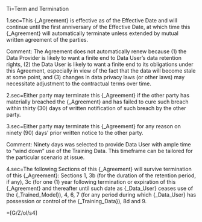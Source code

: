 Ti=Term and Termination

1.sec=This {_Agreement} is effective as of the Effective Date and will continue until the first anniversary of the Effective Date, at which time this {_Agreement} will automatically terminate unless extended by mutual written agreement of the parties.

Comment: The Agreement does not automatically renew because (1) the Data Provider is likely to want a finite end to Data User’s data retention rights, (2) the Data User is likely to want a finite end to its obligations under this Agreement, especially in view of the fact that the data will become stale at some point, and (3) changes in data privacy laws (or other laws) may necessitate adjustment to the contractual terms over time.

2.sec=Either party may terminate this {_Agreement} if the other party has materially breached the {_Agreement} and has failed to cure such breach within thirty (30) days of written notification of such breach by the other party.

3.sec=Either party may terminate this {_Agreement} for any reason on ninety (90) days’ prior written notice to the other party.

Comment: Ninety days was selected to provide Data User with ample time to “wind down” use of the Training Data. This timeframe can be tailored for the particular scenario at issue.

4.sec=The following Sections of this {_Agreement} will survive termination of this {_Agreement}: Sections 1, 3b (for the duration of the retention period, if any), 3c (for one (1) year following termination or expiration of this {_Agreement} and thereafter until such date as {_Data_User} ceases use of the {_Trained_Model}), 4, 6, 7 (for any period during which {_Data_User} has possession or control of the {_Training_Data}), 8d and 9.

=[G/Z/ol/s4]
